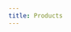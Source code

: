 ```yaml
---
title: Products
---
```


<script setup>
import IndexView from './index.vue'    
</script>

<index-view/>